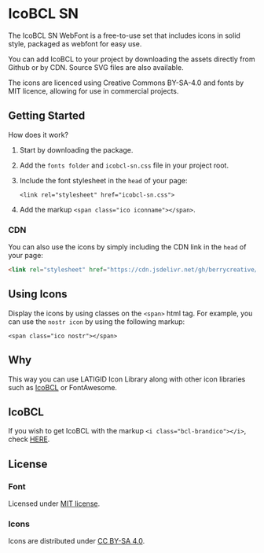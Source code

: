 # IcoBCL SN

The IcoBCL SN WebFont is a free-to-use set that includes icons in solid style, packaged as webfont for easy use.

You can add IcoBCL to your project by downloading the assets directly from Github or by CDN. Source SVG files are also available.

The icons are licenced using Creative Commons BY-SA-4.0 and fonts by MIT licence, allowing for use in commercial projects.


## Getting Started

How does it work? 

1. Start by downloading the package.
2. Add the ```fonts folder``` and ```icobcl-sn.css``` file in your project root.
3. Include the font stylesheet in the ```head``` of your page:

    ```<link rel="stylesheet" href="icobcl-sn.css">```

4. Add the markup ```<span class="ico iconname"></span>```.


### CDN 
You can also use the icons by simply including the CDN link in the ```head``` of your page:

```html 
<link rel="stylesheet" href="https://cdn.jsdelivr.net/gh/berrycreative/icobcl@main/icobcl-sn/icobcl-sn.css"> 
```


## Using Icons

Display the icons by using classes on the ```<span>``` html tag. For example, you can use the ```nostr icon``` by using the following markup:

```<span class="ico nostr"></span>```

## Why <span>

This way you can use LATIGID Icon Library along with other icon libraries such as [IcoBCL](https://bcl.social/icobcldemo) or FontAwesome.

## IcoBCL

If you wish to get IcoBCL with the markup ```<i class="bcl-brandico"></i>```, check [HERE](https://github.com/berrycreative/icobcl).

## License


### Font

Licensed under [MIT license](http://opensource.org/licenses/mit-license.html).

### Icons

Icons are distributed under [CC BY-SA 4.0](https://creativecommons.org/licenses/by-sa/4.0/).
